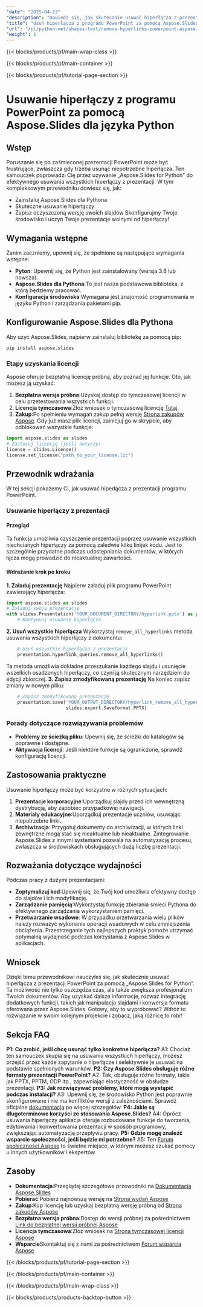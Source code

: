 ```yaml
---
"date": "2025-04-23"
"description": "Dowiedz się, jak skutecznie usuwać hiperłącza z prezentacji PowerPoint za pomocą Aspose.Slides dla Pythona. Uprość swoje slajdy dzięki temu przewodnikowi krok po kroku."
"title": "Usuń hiperłącza z programu PowerPoint za pomocą Aspose.Slides w Pythonie | Kompleksowy przewodnik"
"url": "/pl/python-net/shapes-text/remove-hyperlinks-powerpoint-aspose-slides-python/"
"weight": 1
---
```


{{< blocks/products/pf/main-wrap-class >}}

{{< blocks/products/pf/main-container >}}

{{< blocks/products/pf/tutorial-page-section >}}
# Usuwanie hiperłączy z programu PowerPoint za pomocą Aspose.Slides dla języka Python
## Wstęp
Poruszanie się po zaśmieconej prezentacji PowerPoint może być frustrujące, zwłaszcza gdy trzeba usunąć niepotrzebne hiperłącza. Ten samouczek poprowadzi Cię przez używanie „Aspose.Slides for Python” do efektywnego usuwania wszystkich hiperłączy z prezentacji.
W tym kompleksowym przewodniku dowiesz się, jak:
- Zainstaluj Aspose.Slides dla Pythona
- Skuteczne usuwanie hiperłączy
- Zapisz oczyszczoną wersję swoich slajdów
Skonfigurujmy Twoje środowisko i uczyń Twoje prezentacje wolnymi od hiperłączy!
## Wymagania wstępne
Zanim zaczniemy, upewnij się, że spełnione są następujące wymagania wstępne:
- **Pyton**: Upewnij się, że Python jest zainstalowany (wersja 3.6 lub nowsza).
- **Aspose.Slides dla Pythona**:To jest nasza podstawowa biblioteka, z którą będziemy pracować.
- **Konfiguracja środowiska**:Wymagana jest znajomość programowania w języku Python i zarządzania pakietami pip.
## Konfigurowanie Aspose.Slides dla Pythona
Aby użyć Aspose.Slides, najpierw zainstaluj bibliotekę za pomocą pip:
```bash
pip install aspose.slides
```
### Etapy uzyskania licencji
Aspose oferuje bezpłatną licencję próbną, aby poznać jej funkcje. Oto, jak możesz ją uzyskać:
1. **Bezpłatna wersja próbna**:Uzyskaj dostęp do tymczasowej licencji w celu przetestowania wszystkich funkcji.
2. **Licencja tymczasowa**:Złóż wniosek o tymczasową licencję [Tutaj](https://purchase.aspose.com/temporary-license/).
3. **Zakup**:Po spełnieniu wymagań zakup pełną wersję [Strona zakupów Aspose](https://purchase.aspose.com/buy).
Gdy już masz plik licencji, zainicjuj go w skrypcie, aby odblokować wszystkie funkcje:
```python
import aspose.slides as slides
# Zastosuj licencję (jeśli dotyczy)
license = slides.License()
license.set_license("path_to_your_license.lic")
```
## Przewodnik wdrażania
W tej sekcji pokażemy Ci, jak usuwać hiperłącza z prezentacji programu PowerPoint.
### Usuwanie hiperłączy z prezentacji
#### Przegląd
Ta funkcja umożliwia czyszczenie prezentacji poprzez usuwanie wszystkich niechcianych hiperłączy za pomocą zaledwie kilku linijek kodu. Jest to szczególnie przydatne podczas udostępniania dokumentów, w których łącza mogą prowadzić do nieaktualnej zawartości.
#### Wdrażanie krok po kroku
**1. Załaduj prezentację**
Najpierw załaduj plik programu PowerPoint zawierający hiperłącza:
```python
import aspose.slides as slides
# Załaduj swoją prezentację
with slides.Presentation('YOUR_DOCUMENT_DIRECTORY/hyperlink.pptx') as presentation:
    # Kontynuuj usuwanie hiperłącza
```
**2. Usuń wszystkie hiperłącza**
Wykorzystaj `remove_all_hyperlinks` metoda usuwania wszystkich hiperłączy z dokumentu:
```python
    # Usuń wszystkie hiperłącza z prezentacji
    presentation.hyperlink_queries.remove_all_hyperlinks()
```
Ta metoda umożliwia dokładne przeszukanie każdego slajdu i usunięcie wszelkich osadzonych hiperłączy, co czyni ją skutecznym narzędziem do edycji zbiorczej.
**3. Zapisz zmodyfikowaną prezentację**
Na koniec zapisz zmiany w nowym pliku:
```python
    # Zapisz zmodyfikowaną prezentację
    presentation.save('YOUR_OUTPUT_DIRECTORY/hyperlink_remove_all_hyperlinks_out.pptx',
                      slides.export.SaveFormat.PPTX)
```
### Porady dotyczące rozwiązywania problemów
- **Problemy ze ścieżką pliku**: Upewnij się, że ścieżki do katalogów są poprawne i dostępne.
- **Aktywacja licencji**: Jeśli niektóre funkcje są ograniczone, sprawdź konfigurację licencji.
## Zastosowania praktyczne
Usuwanie hiperłączy może być korzystne w różnych sytuacjach:
1. **Prezentacje korporacyjne**:Uporządkuj slajdy przed ich wewnętrzną dystrybucją, aby zapobiec przypadkowej nawigacji.
2. **Materiały edukacyjne**:Uporządkuj prezentacje uczniów, usuwając niepotrzebne linki.
3. **Archiwizacja**: Przygotuj dokumenty do archiwizacji, w których linki zewnętrzne mogą stać się nieaktualne lub nieaktualne.
Zintegrowanie Aspose.Slides z innymi systemami pozwala na automatyzację procesu, zwłaszcza w środowiskach obsługujących dużą liczbę prezentacji.
## Rozważania dotyczące wydajności
Podczas pracy z dużymi prezentacjami:
- **Zoptymalizuj kod**:Upewnij się, że Twój kod umożliwia efektywny dostęp do slajdów i ich modyfikację.
- **Zarządzanie pamięcią**:Wykorzystaj funkcję zbierania śmieci Pythona do efektywnego zarządzania wykorzystaniem pamięci.
- **Przetwarzanie wsadowe**: W przypadku przetwarzania wielu plików należy rozważyć wykonanie operacji wsadowych w celu zmniejszenia obciążenia.
Przestrzeganie tych najlepszych praktyk pomoże utrzymać optymalną wydajność podczas korzystania z Aspose.Slides w aplikacjach.
## Wniosek
Dzięki temu przewodnikowi nauczyłeś się, jak skutecznie usuwać hiperłącza z prezentacji PowerPoint za pomocą „Aspose.Slides for Python”. Ta możliwość nie tylko oszczędza czas, ale także zwiększa profesjonalizm Twoich dokumentów. Aby uzyskać dalsze informacje, rozważ integrację dodatkowych funkcji, takich jak manipulacja slajdami i konwersja formatu oferowana przez Aspose.Slides.
Gotowy, aby to wypróbować? Wdróż to rozwiązanie w swoim kolejnym projekcie i zobacz, jaką różnicę to robi!
## Sekcja FAQ
**P1: Co zrobić, jeśli chcę usunąć tylko konkretne hiperłącza?**
A1: Chociaż ten samouczek skupia się na usuwaniu wszystkich hiperłączy, możesz przejść przez każde zapytanie o hiperłącze i selektywnie je usuwać na podstawie spełnionych warunków.
**P2: Czy Aspose.Slides obsługuje różne formaty prezentacji PowerPoint?**
A2: Tak, obsługuje różne formaty, takie jak PPTX, PPTM, ODP itp., zapewniając elastyczność w obsłudze prezentacji.
**P3: Jak rozwiązywać problemy, które mogą wystąpić podczas instalacji?**
A3: Upewnij się, że środowisko Python jest poprawnie skonfigurowane i nie ma konfliktów wersji z zależnościami. Sprawdź oficjalne [dokumentacja](https://reference.aspose.com/slides/python-net/) po więcej szczegółów.
**P4: Jakie są długoterminowe korzyści ze stosowania Aspose.Slides?**
A4: Oprócz usuwania hiperłączy aplikacja oferuje rozbudowane funkcje do tworzenia, edytowania i konwertowania prezentacji w sposób programowy, zwiększając automatyzację przepływu pracy.
**P5: Gdzie mogę znaleźć wsparcie społeczności, jeśli będzie mi potrzebne?**
A5: Ten [Forum społeczności Aspose](https://forum.aspose.com/c/slides/11) to świetne miejsce, w którym możesz szukać pomocy u innych użytkowników i ekspertów.
## Zasoby
- **Dokumentacja**:Przeglądaj szczegółowe przewodniki na [Dokumentacja Aspose.Slides](https://reference.aspose.com/slides/python-net/)
- **Pobierać**:Pobierz najnowszą wersję na [Strona wydań Aspose](https://releases.aspose.com/slides/python-net/)
- **Zakup**:Kup licencję lub uzyskaj bezpłatną wersję próbną od [Strona zakupów Aspose](https://purchase.aspose.com/buy)
- **Bezpłatna wersja próbna**:Dostęp do wersji próbnej za pośrednictwem [Link do bezpłatnej wersji próbnej Aspose](https://releases.aspose.com/slides/python-net/)
- **Licencja tymczasowa**:Złóż wniosek na [Strona tymczasowej licencji Aspose](https://purchase.aspose.com/temporary-license/)
- **Wsparcie**Skontaktuj się z nami za pośrednictwem [Forum wsparcia Aspose](https://forum.aspose.com/c/slides/11)

{{< /blocks/products/pf/tutorial-page-section >}}

{{< /blocks/products/pf/main-container >}}

{{< /blocks/products/pf/main-wrap-class >}}

{{< blocks/products/products-backtop-button >}}